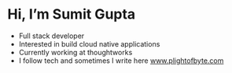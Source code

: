 # Hi, I’m Sumit Gupta

- Full stack developer
- Interested in build cloud native applications
- Currently working at thoughtworks
- I follow tech and sometimes I write here www.plightofbyte.com


<!---
sumitgpt/sumitgpt is a ✨ special ✨ repository because its `README.md` (this file) appears on your GitHub profile.
You can click the Preview link to take a look at your changes.
--->
